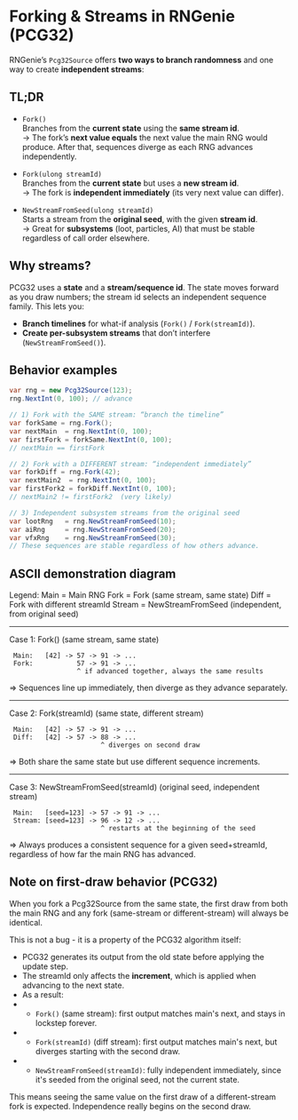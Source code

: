 # Forking & Streams in RNGenie (PCG32)

RNGenie’s `Pcg32Source` offers **two ways to branch randomness** and one way to create **independent streams**:

## TL;DR

- `Fork()`  
  Branches from the **current state** using the **same stream id**.  
  → The fork’s **next value equals** the next value the main RNG would produce. After that, sequences diverge as each RNG advances independently.

- `Fork(ulong streamId)`  
  Branches from the **current state** but uses a **new stream id**.  
  → The fork is **independent immediately** (its very next value can differ).

- `NewStreamFromSeed(ulong streamId)`  
  Starts a stream from the **original seed**, with the given **stream id**.  
  → Great for **subsystems** (loot, particles, AI) that must be stable regardless of call order elsewhere.

## Why streams?

PCG32 uses a **state** and a **stream/sequence id**. The state moves forward as you draw numbers; the stream id selects an independent sequence family. This lets you:

- **Branch timelines** for what-if analysis (`Fork()` / `Fork(streamId)`).
- **Create per-subsystem streams** that don’t interfere (`NewStreamFromSeed()`).

## Behavior examples

```csharp
var rng = new Pcg32Source(123);
rng.NextInt(0, 100); // advance

// 1) Fork with the SAME stream: “branch the timeline”
var forkSame = rng.Fork();
var nextMain  = rng.NextInt(0, 100);
var firstFork = forkSame.NextInt(0, 100);
// nextMain == firstFork

// 2) Fork with a DIFFERENT stream: “independent immediately”
var forkDiff = rng.Fork(42);
var nextMain2  = rng.NextInt(0, 100);
var firstFork2 = forkDiff.NextInt(0, 100);
// nextMain2 != firstFork2  (very likely)

// 3) Independent subsystem streams from the original seed
var lootRng   = rng.NewStreamFromSeed(10);
var aiRng     = rng.NewStreamFromSeed(20);
var vfxRng    = rng.NewStreamFromSeed(30);
// These sequences are stable regardless of how others advance.
```

## ASCII demonstration diagram

Legend:
 Main   = Main RNG
 Fork   = Fork (same stream, same state)
 Diff   = Fork with different streamId
 Stream = NewStreamFromSeed (independent, from original seed)

-----------------------------------------------------------------

Case 1: Fork()  (same stream, same state)

```text
 Main:   [42] -> 57 -> 91 -> ...
 Fork:           57 -> 91 -> ...
                 ^ if advanced together, always the same results
```

=> Sequences line up immediately, then diverge as they advance separately.

-----------------------------------------------------------------

Case 2: Fork(streamId)  (same state, different stream)

```text
 Main:   [42] -> 57 -> 91 -> ...
 Diff:   [42] -> 57 -> 88 -> ...
                       ^ diverges on second draw
```

=> Both share the same state but use different sequence increments.

-----------------------------------------------------------------

Case 3: NewStreamFromSeed(streamId)  (original seed, independent stream)

```text
 Main:   [seed=123] -> 57 -> 91 -> ...
 Stream: [seed=123] -> 96 -> 12 -> ...
                       ^ restarts at the beginning of the seed
```

=> Always produces a consistent sequence for a given seed+streamId,
   regardless of how far the main RNG has advanced.

## Note on first-draw behavior (PCG32)

When you fork a Pcg32Source from the same state, the first draw from both the main RNG and any fork
(same-stream or different-stream) will always be identical.

This is not a bug - it is a property of the PCG32 algorithm itself:
- PCG32 generates its output from the old state before applying the update step.
- The streamId only affects the **increment**, which is applied when advancing to the next state.
- As a result:
- - `Fork()` (same stream):         first output matches main's next, and stays in lockstep forever.
- - `Fork(streamId)` (diff stream): first output matches main's next, but diverges starting with the second draw.
- - `NewStreamFromSeed(streamId)`:  fully independent immediately, since it's seeded from the original seed, not the current state.

This means seeing the same value on the first draw of a different-stream fork is expected.
Independence really begins on the second draw.